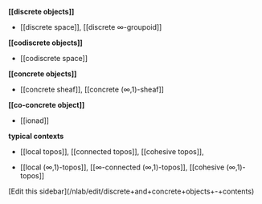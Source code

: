 
**[[discrete objects]]**

* [[discrete space]], [[discrete ∞-groupoid]]

**[[codiscrete objects]]**

* [[codiscrete space]]

**[[concrete objects]]**

* [[concrete sheaf]], [[concrete (∞,1)-sheaf]]

**[[co-concrete object]]**
  
* [[ionad]]

**typical contexts**

* [[local topos]], [[connected topos]], [[cohesive topos]], 

* [[local (∞,1)-topos]], [[∞-connected (∞,1)-topos]], [[cohesive (∞,1)-topos]]

<div markdown="1">[Edit this sidebar](/nlab/edit/discrete+and+concrete+objects+-+contents)</div>
